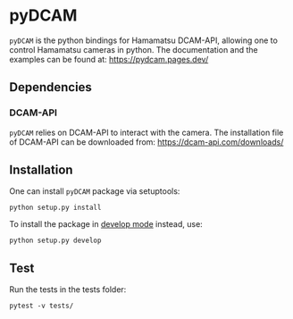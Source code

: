 # pyDCAM
`pyDCAM` is the python bindings for Hamamatsu DCAM-API, allowing one to control Hamamatsu cameras in python.
The documentation and the examples can be found at: https://pydcam.pages.dev/
## Dependencies
### DCAM-API
`pyDCAM` relies on DCAM-API to interact with the camera. The installation file of DCAM-API can be downloaded from: https://dcam-api.com/downloads/
## Installation
One can install `pyDCAM` package via setuptools:
```
python setup.py install
```
To install the package in [develop mode](https://stackoverflow.com/questions/19048732/python-setup-py-develop-vs-install) instead, use:
```
python setup.py develop
```

## Test
Run the tests in the tests folder:
```
pytest -v tests/
```
